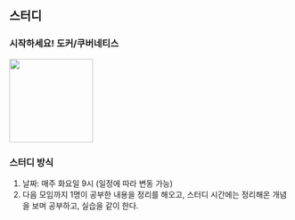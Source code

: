 ## 스터디

### 시작하세요! 도커/쿠버네티스
<img src="https://user-images.githubusercontent.com/26478398/146931948-86f07fc9-4d60-4758-b18c-20760528ae9b.png" width="150"><br>

### 스터디 방식
1. 날짜: 매주 화요일 9시 (일정에 따라 변동 가능)
2. 다음 모임까지 1명이 공부한 내용을 정리를 해오고, 스터디 시간에는 정리해온 개념을 보며 공부하고, 실습을 같이 한다.
